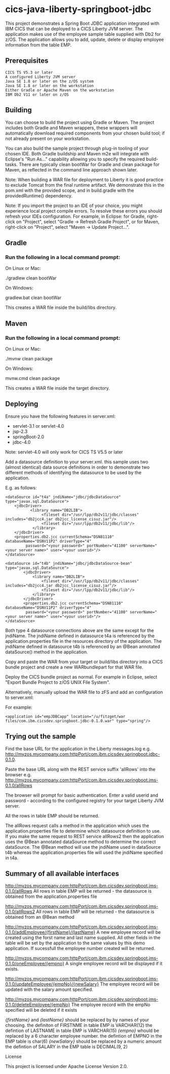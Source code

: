 # cics-java-liberty-springboot-jdbc

This project demonstrates a Spring Boot JDBC application integrated with IBM CICS that can be deployed to a CICS Liberty JVM server. The application makes use of the employee sample table supplied with Db2 for z/OS. The application allows you to add, update, delete or display employee information from the table EMP.

## Prerequisites

    CICS TS V5.3 or later
    A configured Liberty JVM server
    Java SE 1.8 or later on the z/OS system
    Java SE 1.8 or later on the workstation
    Either Gradle or Apache Maven on the workstation
    IBM Db2 V11 or later on z/OS
 
## Building

You can choose to build the project using Gradle or Maven. The project includes both Gradle and Maven wrappers, these wrappers will automatically download required components from your chosen build tool; if not already present on your workstation.

You can also build the sample project through plug-in tooling of your chosen IDE. Both Gradle buildship and Maven m2e will integrate with Eclipse's "Run As..." capability allowing you to specify the required build-tasks. There are typically clean bootWar for Gradle and clean package for Maven, as reflected in the command line approach shown later.

Note: When building a WAR file for deployment to Liberty it is good practice to exclude Tomcat from the final runtime artifact. We demonstrate this in the pom.xml with the provided scope, and in build.gradle with the providedRuntime() dependency.

Note: If you import the project to an IDE of your choice, you might experience local project compile errors. To resolve these errors you should refresh your IDEs configuration. For example, in Eclipse: for Gradle, right-click on "Project", select "Gradle -> Refresh Gradle Project", or for Maven, right-click on "Project", select "Maven -> Update Project...".

## Gradle

### Run the following in a local command prompt:

On Linux or Mac:

./gradlew clean bootWar

On Windows:

gradlew.bat clean bootWar

This creates a WAR file inside the build/libs directory.

## Maven

### Run the following in a local command prompt:

On Linux or Mac:

./mvnw clean package

On Windows:

mvnw.cmd clean package

This creates a WAR file inside the target directory.

## Deploying

Ensure you have the following features in server.xml:
* servlet-3.1 or servlet-4.0
* jsp-2.3
* springBoot-2.0
* jdbc-4.0


Note: servlet-4.0 will only work for CICS TS V5.5 or later

Add a datasource definition to your server.xml. this sample uses two (almost identical) data source definitions in order to demonstrate two different methods of identifying the datasource to be used by the application.

E.g. as follows:

```
<dataSource id="t4a" jndiName="jdbc/jdbcDataSource" type="javax.sql.DataSource">
    <jdbcDriver>
           <library name="DB2LIB">
                <fileset dir="/usr/lpp/db2v11/jdbc/classes" includes="db2jcc4.jar db2jcc_license_cisuz.jar"/>
                <fileset dir="/usr/lpp/db2v11/jdbc/lib"/>
            </library>
    </jdbcDriver>
    <properties.db2.jcc currentSchema="DSN81110" databaseName="DSNV11P2" driverType="4"
	     password="<your password>" portNumber="41100" serverName="<your server name>" user="<your userid>"/>
</dataSource>
```        

```
<dataSource id="t4b" jndiName="jdbc/jdbcDataSource-bean" type="javax.sql.DataSource">
        <jdbcDriver>
            <library name="DB2LIB">
                <fileset dir="/usr/lpp/db2v11/jdbc/classes" includes="db2jcc4.jar db2jcc_license_cisuz.jar"/>
                <fileset dir="/usr/lpp/db2v11/jdbc/lib"/>
            </library>
        </jdbcDriver>
        <properties.db2.jcc currentSchema="DSN81110" databaseName="DSNV11P2" driverType="4" 
	     password="<your password>" portNumber="41100" serverName="<your server name>" user="<your userid>"/>
</dataSource> 
```

Both type 4 datasource connections above are the same except for the jndiName. 
The jndiName defined in datasource t4a is referenced by the application.properties file in the resources directory of the application.
The jndiName defined in datasource t4b is referenced by an @Bean annotated dataSource() method in the application.

Copy and paste the WAR from your target or build/libs directory into a CICS bundle project and create a new WARbundlepart for that WAR file.

Deploy the CICS bundle project as normal. For example in Eclipse, select "Export Bundle Project to z/OS UNIX File System".

Alternatively, manually upload the WAR file to zFS and add an <application> configuration to server.xml:

For example:
```
<application id="empJDBCapp" location="/u/fitzget/war files/com.ibm.cicsdev.springboot.jdbc-0.1.0.war" type="spring"/>
```

## Trying out the sample

Find the base URL for the application in the Liberty messages.log 
    e.g. http://myzos.mycompany.com:httpPort/com.ibm.cicsdev.springboot.jdbc-0.1.0.

Paste the base URL along with the REST service suffix 'allRows' into the browser 
    e.g. http://myzos.mycompany.com:httpPort/com.ibm.cicsdev.springboot.jms-0.1.0/allRows

The browser will prompt for basic authentication. Enter a valid userid and password - according to the configured registry for your target Liberty JVM server.

All the rows in table EMP should be returned.

The allRows request calls a method in the application which uses the application.properties file to determine which datasource definition to use. If you make the same request to REST service allRows2 then the application uses the @Bean annotated dataSource method to determine the correct dataSource. The @Bean method will use the jndiName used in dataSource t4b whereas the application.properties file will used the jndiName specified in t4a.
    
## Summary of all available interfaces     

http://myzos.mycompany.com:httpPort/com.ibm.cicsdev.springboot.jms-0.1.0/allRows
    All rows in table EMP will be returned - the datasource is obtained from the application.properties file
    
http://myzos.mycompany.com:httpPort/com.ibm.cicsdev.springboot.jms-0.1.0/allRows2
    All rows in table EMP will be returned - the datasource is obtained from an @Bean method
    
http://myzos.mycompany.com:httpPort/com.ibm.cicsdev.springboot.jms-0.1.0/addEmployee/{firstName}/{lastName}
    A new employee record will be created using the forst name and last name supplied. All other fields in
    the table will be set by the application to the same values by this demo application.
    If sucessfull the employee number created will be returned.
    
http://myzos.mycompany.com:httpPort/com.ibm.cicsdev.springboot.jms-0.1.0/oneEmployee/{empno}
    A single employee record will be displayed if it exists.
    
http://myzos.mycompany.com:httpPort/com.ibm.cicsdev.springboot.jms-0.1.0/updateEmployee/{empNo}/{newSalary}
    The employee record will be updated with the salary amount specified.
    
http://myzos.mycompany.com:httpPort/com.ibm.cicsdev.springboot.jms-0.1.0/deleteEmployee/{empNo}
    The employee record with the empNo specified will be deleted if it exists


*{firstName}* and *{lastName}* should be replaced by by names of your choosing.
	the definiton of FIRSTNME in table EMP is VARCHAR(12)
	the defintion of LASTNAME in table EMP is VARCHAR(15)
*{empno}* whould be replaced by a 6 character employee number. 
	the defintion of EMPNO in the EMP table is char(6)
*{newSalary}* should be replaced by a numeric amount 
	the defintion of SALARY in the EMP table is DECIMAL(9, 2)

License

This project is licensed under Apache License Version 2.0.
